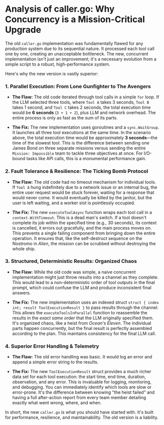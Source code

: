 # Analysis of caller.go: Why Concurrency is a Mission-Critical Upgrade

The old `caller.go` implementation was fundamentally flawed for any production system due to its sequential nature. It processed each tool call one by one, creating an unacceptable bottleneck. The new, concurrent implementation isn't just an improvement; it's a necessary evolution from a simple script to a robust, high-performance system.

Here's why the new version is vastly superior:

### 1. Parallel Execution: From Lone Gunfighter to The Avengers

*   **The Flaw:** The old code iterated through tool calls in a simple `for` loop. If the LLM selected three tools, where `Tool A` takes 3 seconds, `Tool B` takes 1 second, and `Tool C` takes 2 seconds, the total execution time would be **6 seconds** (`3 + 1 + 2`), plus LLM and network overhead. The entire process is only as fast as the sum of its parts.

*   **The Fix:** The new implementation uses goroutines and a `sync.WaitGroup`. It launches all three tool executions at the same time. In the scenario above, the total execution time would be approximately **3 seconds**—the time of the slowest tool. This is the difference between sending one James Bond on three separate missions versus sending the entire `Mission: Impossible` team to tackle three objectives at once. For I/O-bound tasks like API calls, this is a monumental performance gain.

### 2. Fault Tolerance & Resilience: The Ticking Bomb Protocol

*   **The Flaw:** The old code had no timeout mechanism for individual tools. If `Tool A` hung indefinitely due to a network issue or an internal bug, the entire user request would be stuck forever, waiting for a response that would never come. It would eventually be killed by the janitor, but the user is left waiting, and a worker slot is pointlessly occupied.

*   **The Fix:** The new `executeToolAsync` function wraps each tool call in a `context.WithTimeout`. This is a dead man's switch. If a tool doesn't complete its job within the specified time (e.g., 30 seconds), its context is cancelled, it errors out gracefully, and the main process moves on. This prevents a single failing component from bringing down the entire operation. It ensures that, like the self-destruct sequence on the Nostromo in *Alien*, the mission can be scrubbed without destroying the whole ship.

### 3. Structured, Deterministic Results: Organized Chaos

*   **The Flaw:** While the old code was simple, a naive concurrent implementation might just throw results into a channel as they complete. This would lead to a non-deterministic order of tool outputs in the final prompt, which could confuse the LLM and produce inconsistent final answers.

*   **The Fix:** The new implementation uses an indexed struct `struct { index int; result ToolExecutionResult }` to pass results through the channel. This allows the `executeToolsInParallel` function to reassemble the results in the *exact same order* that the LLM originally specified them. It's organized chaos, like a heist from *Ocean's Eleven*. The individual parts happen concurrently, but the final result is perfectly assembled according to the plan. This maintains consistency for the final LLM call.

### 4. Superior Error Handling & Telemetry

*   **The Flaw:** The old error handling was basic. It would log an error and append a simple error string to the results.

*   **The Fix:** The new `ToolExecutionResult` struct provides a much richer data set for each tool execution: the start time, end time, duration, observation, and any error. This is invaluable for logging, monitoring, and debugging. You can immediately identify which tools are slow or error-prone. It's the difference between knowing "the heist failed" and having a full after-action report from every team member detailing exactly what went wrong, where, and when.

In short, the new `caller.go` is what you should have started with. It's built for performance, resilience, and maintainability. The old version is a liability.
